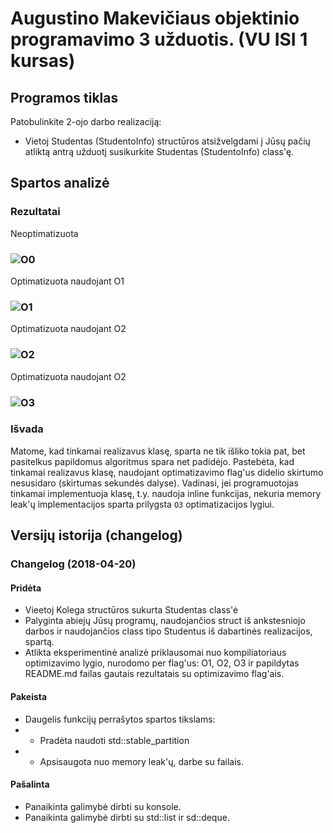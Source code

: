 
# Augustino Makevičiaus objektinio programavimo 3 užduotis. (VU ISI 1 kursas)

## Programos tiklas
Patobulinkite 2-ojo darbo realizaciją:
- Vietoj Studentas (StudentoInfo) structūros atsižvelgdami į Jūsų pačių atliktą antrą užduotį susikurkite Studentas (StudentoInfo) class'ę.

## Spartos analizė
### Rezultatai
Neoptimatizuota
### ![O0](https://github.com/AugustinasMKVU/AntraUzduotisOOP/blob/master/Performance%20Results/O0.png)
Optimatizuota naudojant O1
### ![O1](https://github.com/AugustinasMKVU/AntraUzduotisOOP/blob/master/Performance%20Results/O1.png)
Optimatizuota naudojant O2
### ![O2](https://github.com/AugustinasMKVU/AntraUzduotisOOP/blob/master/Performance%20Results/O2.png)
Optimatizuota naudojant O2
### ![O3](https://github.com/AugustinasMKVU/AntraUzduotisOOP/blob/master/Performance%20Results/O3.png)
### Išvada
Matome, kad tinkamai realizavus klasę, sparta ne tik išliko tokia pat, bet pasitelkus papildomus algoritmus spara net padidėjo.
Pastebėta, kad tinkamai realizavus klasę, naudojant optimatizavimo flag'us didelio skirtumo nesusidaro (skirtumas sekundės dalyse).
Vadinasi, jei programuotojas tinkamai implementuoja klasę, t.y. naudoja inline funkcijas, nekuria memory leak'ų implementacijos sparta prilygsta ```O3``` optimatizacijos lygiui.


## Versijų istorija (changelog)

### Changelog (2018-04-20)
#### Pridėta
- Vieetoj Kolega structūros sukurta Studentas class'ė
- Palyginta abiejų Jūsų programų, naudojančios struct iš ankstesniojo darbos ir naudojančios class tipo Studentus iš dabartinės realizacijos, spartą.
- Atlikta eksperimentinė analizė priklausomai nuo kompiliatoriaus optimizavimo lygio, nurodomo per flag'us: O1, O2, O3 ir papildytas README.md failas gautais rezultatais su optimizavimo flag'ais.
#### Pakeista
- Daugelis funkcijų perrašytos spartos tikslams:
- - Pradėta naudoti std::stable_partition
- - Apsisaugota nuo memory  leak'ų, darbe su failais.
#### Pašalinta
- Panaikinta galimybė dirbti su konsole.
- Panaikinta galimybė dirbti su std::list ir sd::deque.

